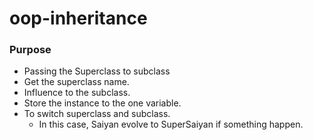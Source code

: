 # oop-inheritance

### Purpose

- Passing the Superclass to subclass
- Get the superclass name.
- Influence to the subclass.
- Store the instance to the one variable.
- To switch superclass and subclass.
    - In this case, Saiyan evolve to SuperSaiyan if something happen.
